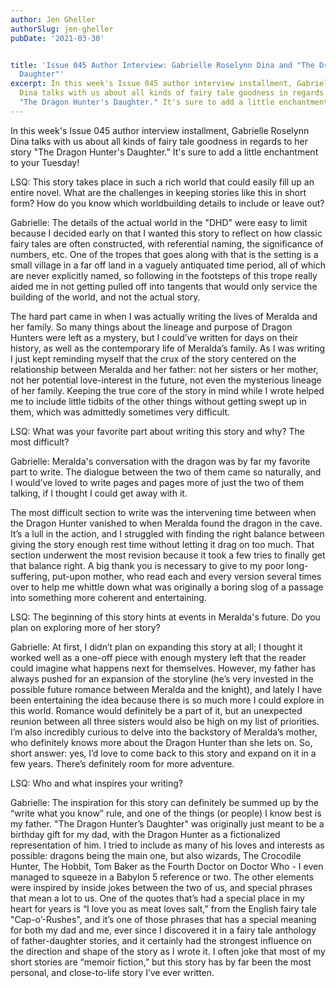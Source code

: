 ```yaml
---
author: Jen Gheller
authorSlug: jen-gheller
pubDate: '2021-03-30'


title: 'Issue 045 Author Interview: Gabrielle Roselynn Dina and "The Dragon Hunter''s
  Daughter"'
excerpt: In this week's Issue 045 author interview installment, Gabrielle Roselynn
  Dina talks with us about all kinds of fairy tale goodness in regards to her story
  "The Dragon Hunter's Daughter." It's sure to add a little enchantment to your Tuesday!...
---
```

In this week's Issue 045 author interview installment, Gabrielle Roselynn Dina talks with us about all kinds of fairy tale goodness in regards to her story "The Dragon Hunter's Daughter." It's sure to add a little enchantment to your Tuesday!

LSQ: This story takes place in such a rich world that could easily fill up an entire novel. What are the challenges in keeping stories like this in short form? How do you know which worldbuilding details to include or leave out?

Gabrielle: The details of the actual world in the "DHD" were easy to limit because I decided early on that I wanted this story to reflect on how classic fairy tales are often constructed, with referential naming, the significance of numbers, etc. One of the tropes that goes along with that is the setting is a small village in a far off land in a vaguely antiquated time period, all of which are never explicitly named, so following in the footsteps of this trope really aided me in not getting pulled off into tangents that would only service the building of the world, and not the actual story.

The hard part came in when I was actually writing the lives of Meralda and her family. So many things about the lineage and purpose of Dragon Hunters were left as a mystery, but I could’ve written for days on their history, as well as the contemporary life of Meralda’s family. As I was writing I just kept reminding myself that the crux of the story centered on the relationship between Meralda and her father: not her sisters or her mother, not her potential love-interest in the future, not even the mysterious lineage of her family. Keeping the true core of the story in mind while I wrote helped me to include little tidbits of the other things without getting swept up in them, which was admittedly sometimes very difficult.

LSQ: What was your favorite part about writing this story and why? The most difficult?

Gabrielle: Meralda's conversation with the dragon was by far my favorite part to write. The dialogue between the two of them came so naturally, and I would’ve loved to write pages and pages more of just the two of them talking, if I thought I could get away with it.

The most difficult section to write was the intervening time between when the Dragon Hunter vanished to when Meralda found the dragon in the cave. It’s a lull in the action, and I struggled with finding the right balance between giving the story enough rest time without letting it drag on too much. That section underwent the most revision because it took a few tries to finally get that balance right. A big thank you is necessary to give to my poor long-suffering, put-upon mother, who read each and every version several times over to help me whittle down what was originally a boring slog of a passage into something more coherent and entertaining.

LSQ: The beginning of this story hints at events in Meralda's future. Do you plan on exploring more of her story?

Gabrielle: At first, I didn’t plan on expanding this story at all; I thought it worked well as a one-off piece with enough mystery left that the reader could imagine what happens next for themselves. However, my father has always pushed for an expansion of the storyline (he’s very invested in the possible future romance between Meralda and the knight), and lately I have been entertaining the idea because there is so much more I could explore in this world. Romance would definitely be a part of it, but an unexpected reunion between all three sisters would also be high on my list of priorities. I’m also incredibly curious to delve into the backstory of Meralda’s mother, who definitely knows more about the Dragon Hunter than she lets on. So, short answer: yes, I’d love to come back to this story and expand on it in a few years. There’s definitely room for more adventure.

LSQ: Who and what inspires your writing?

Gabrielle: The inspiration for this story can definitely be summed up by the  “write what you know” rule, and one of the things (or people) I know best is my father. "The Dragon Hunter’s Daughter" was originally just meant to be a birthday gift for my dad, with the Dragon Hunter as a fictionalized representation of him. I tried to include as many of his loves and interests as possible: dragons being the main one, but also wizards, The Crocodile Hunter, The Hobbit, Tom Baker as the Fourth Doctor on Doctor Who - I even managed to squeeze in a Babylon 5 reference or two. The other elements were inspired by inside jokes between the two of us, and special phrases that mean a lot to us. One of the quotes that’s had a special place in my heart for years is “I love you as meat loves salt,” from the English fairy tale "Cap-o’-Rushes", and it’s one of those phrases that has a special meaning for both my dad and me, ever since I discovered it in a fairy tale anthology of father-daughter stories, and it certainly had the strongest influence on the direction and shape of the story as I wrote it. I often joke that most of my short stories are “memoir fiction,” but this story has by far been the most personal, and close-to-life story I’ve ever written.